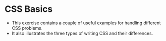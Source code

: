 # CSS Basics
* This exercise contains a couple of useful examples for handling different CSS problems.
* It also illustrates the three types of writing CSS and their differences.